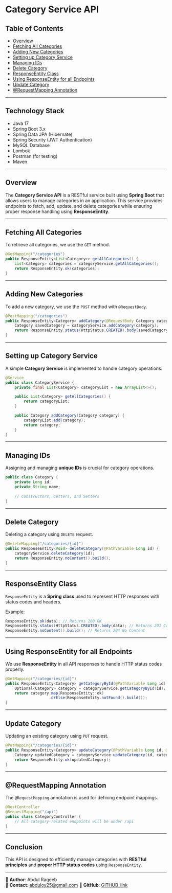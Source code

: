 # Category Service API

## Table of Contents
- [Overview](#overview)
- [Fetching All Categories](#fetching-all-categories)
- [Adding New Categories](#adding-new-categories)
- [Setting up Category Service](#setting-up-category-service)
- [Managing IDs](#managing-ids)
- [Delete Category](#delete-category)
- [ResponseEntity Class](#responseentity-class)
- [Using ResponseEntity for all Endpoints](#using-responseentity-for-all-endpoints)
- [Update Category](#update-category)
- [@RequestMapping Annotation](#requestmapping-annotation)

---

## Technology Stack
- Java 17
- Spring Boot 3.x
- Spring Data JPA (Hibernate)
- Spring Security (JWT Authentication)
- MySQL Database
- Lombok
- Postman (for testing)
- Maven

---

## Overview
The **Category Service API** is a RESTful service built using **Spring Boot** that allows users to manage categories in an application. This service provides endpoints to fetch, add, update, and delete categories while ensuring proper response handling using **ResponseEntity**.

---

## Fetching All Categories
To retrieve all categories, we use the `GET` method.

```java
@GetMapping("/categories")
public ResponseEntity<List<Category>> getAllCategories() {
    List<Category> categories = categoryService.getAllCategories();
    return ResponseEntity.ok(categories);
}
```

---

## Adding New Categories
To add a new category, we use the `POST` method with `@RequestBody`.

```java
@PostMapping("/categories")
public ResponseEntity<Category> addCategory(@RequestBody Category category) {
    Category savedCategory = categoryService.addCategory(category);
    return ResponseEntity.status(HttpStatus.CREATED).body(savedCategory);
}
```

---

## Setting up Category Service
A simple **Category Service** is implemented to handle category operations.

```java
@Service
public class CategoryService {
    private final List<Category> categoryList = new ArrayList<>();

    public List<Category> getAllCategories() {
        return categoryList;
    }

    public Category addCategory(Category category) {
        categoryList.add(category);
        return category;
    }
}
```

---

## Managing IDs
Assigning and managing **unique IDs** is crucial for category operations.

```java
public class Category {
    private Long id;
    private String name;
    
    // Constructors, Getters, and Setters
}
```

---

## Delete Category
Deleting a category using `DELETE` request.

```java
@DeleteMapping("/categories/{id}")
public ResponseEntity<Void> deleteCategory(@PathVariable Long id) {
    categoryService.deleteCategory(id);
    return ResponseEntity.noContent().build();
}
```

---

## ResponseEntity Class
`ResponseEntity` is a **Spring class** used to represent HTTP responses with status codes and headers.

Example:

```java
ResponseEntity.ok(data); // Returns 200 OK
ResponseEntity.status(HttpStatus.CREATED).body(data); // Returns 201 Created
ResponseEntity.noContent().build(); // Returns 204 No Content
```

---

## Using ResponseEntity for all Endpoints
We use **ResponseEntity** in all API responses to handle HTTP status codes properly.

```java
@GetMapping("/categories/{id}")
public ResponseEntity<Category> getCategoryById(@PathVariable Long id) {
    Optional<Category> category = categoryService.getCategoryById(id);
    return category.map(ResponseEntity::ok)
                   .orElse(ResponseEntity.notFound().build());
}
```

---

## Update Category
Updating an existing category using `PUT` request.

```java
@PutMapping("/categories/{id}")
public ResponseEntity<Category> updateCategory(@PathVariable Long id, @RequestBody Category category) {
    Category updatedCategory = categoryService.updateCategory(id, category);
    return ResponseEntity.ok(updatedCategory);
}
```

---

## @RequestMapping Annotation
The `@RequestMapping` annotation is used for defining endpoint mappings.

```java
@RestController
@RequestMapping("/api")
public class CategoryController {
    // All category-related endpoints will be under /api
}
```

---

## Conclusion
This API is designed to efficiently manage categories with **RESTful principles** and **proper HTTP status codes** using `ResponseEntity`. 

---

📍 **Author**: Abdul Raqeeb  
📧 **Contact**: abduloy25@gmail.com 
🔗 **GitHub**: [GITHUB_link](https://github.com/Abddev-rqb)